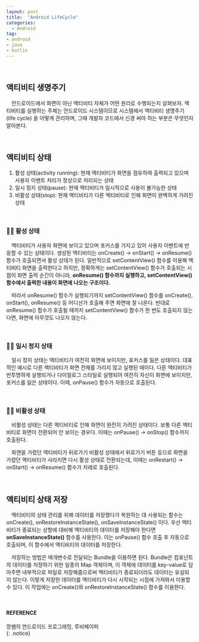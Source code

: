 ```yaml
---
layout: post
title:  "Android LifeCycle"
categories:
  - Android
tag:
- android 
- java
- kotlin
---
```


<br>

## 액티비티 생명주기

　안드로이드에서 화면이 아닌 액티비티 자체가 어떤 원리로 수행되는지 살펴보자. 액티비티를 실행하는 주체는 안드로이드 시스템이므로 시스템에서 액티비티 생명주기 (life cycle) 을 어떻게 관리하며, 그때 개발자 코드에서 신경 써야 하는 부분은 무엇인지 알아본다.

 <br>

## 액티비티 상태

 1. 활성 상태(activity running): 현재 액티비티가 화면을 점유하여 출력되고 있으며 사용자 이벤트 처리가 정상으로 처리되는 상태
 2. 일시 정지 상태(pause): 현재 액티비티가 일시적으로 사용이 불가능한 상태
 3. 비활성 상태(stop): 현재 액티비티가 다른 액티비티로 인해 화면이 완벽하게 가려진 상태

<br>

### 👋🏻 활성 상태

　액티비티가 사용자 화면에 보이고 있으며 포커스를 가지고 있어 사용자 이벤트에 반응할 수 있는 상태이다. 생성된 액티비티는 onCreate() -> onStart() -> onResume() 함수가 호출되면서 활성 상태가 된다. 일반적으로 setContentView() 함수를 이용해 액티비티 화면을 출력한다고 하지만, 정확하게는 setContentView() 함수가 호출되는 시점이 화면 출력 순간이 아니라, **onResume() 함수까지 실행하고, setContentView() 함수에서 출력한 내용이 화면에 나오는 구조이다.**

　따라서 onResume() 함수가 실행되기까지 setContentView() 함수를 onCreate(), onStart(), onResume() 등 어디선가 호출해 주면 화면에 잘 나온다. 반대로 onResume() 함수가 호출될 때까지 setContentView() 함수가 한 번도 호출되지 않는다면, 화면에 아무것도 나오지 않는다.

<br>

### 🤏🏻 일시 정지 상태

　일시 정지 상태는 액티비티가 여전히 화면에 보이지만, 포커스를 잃은 상태이다. 대표적인 예시로 다른 액티비티가 화면 전체를 가리지 않고 실행된 때이다. 다른 액티비티가 반투명하게 실행되거나 다이얼로그 스타일로 실행되어 여전히 자신이 화면에 보이지만, 포커스를 잃은 상태이다. 이때, onPause() 함수가 자동으로 호출된다.

<br>

### 👊🏻 비활성 상태

　비활성 상태는 다른 액티비티로 인해 화면이 완전히 가려진 상태이다. 보통 다른 액티비티로 화면이 전환되어 안 보이는 경우다. 이때는 onPause() -> onStop() 함수까지 호출된다.

　화면을 가렸던 액티비티가 뒤로가기 비활성 상태에서 뒤로가기 버튼 등으로 화면을 가렸던 액티비티가 사라지면 다시 활성 상태로 전환되는데, 이때는 onRestart() -> onStart() -> onResume() 함수가 차례로 호출된다.

<br>

## 액티비티 상태 저장

　액티비티의 상태 관리를 위해 데이터를 저장했다가 복원하는 데 사용되는 함수는 onCreate(), onRestoreInstanceState(), onSaveInstanceState() 이다. 우선 액티비티가 종료되는 상항에 대비해 액티비티의 데이터를 저장해야 한다면 **onSaveInstanceState()** 함수를 사용한다. 이는 onPause() 함수 호출 후 자동으로 호출되며, 이 함수에서 액티비티의 데이터를 저장한다.

　저장하는 방법은 매개변수로 전달되는 Bundle을 이용하면 된다. Bundle은 컴포넌트의 데이터를 저장하기 위한 일종의 Map 객체이며, 이 객체에 데이터를 key-value로 담아주면 내부적으로 파일로 저장해줌으로써 액티비티가 종료되더라도 데이터는 유실되지 않는다. 이렇게 저장한 데이터를 액티비티가 다시 시작되는 시점에 가져와서 이용할 수 있다. 이 작업에는 onCreate()와 onRestoreInstanceState() 함수를 이용한다.

<br>

#### REFERENCE
깡쌤의 안드로이드 프로그래밍, 루비페이퍼 <br>
{: .notice}